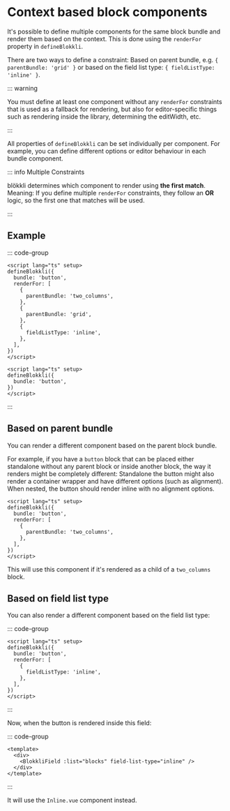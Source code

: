 # Context based block components

It's possible to define multiple components for the same block bundle and
render them based on the context. This is done using the `renderFor` property
in `defineBlokkli`.

There are two ways to define a constraint: Based on parent bundle, e.g. `{
parentBundle: 'grid' }` or based on the field list type: `{ fieldListType:
'inline' }`.

::: warning

You must define at least one component without any `renderFor` constraints that
is used as a fallback for rendering, but also for editor-specific things such
as rendering inside the library, determining the editWidth, etc.

:::

All properties of `defineBlokkli` can be set individually per component. For
example, you can define different options or editor behaviour in each bundle
component.

::: info Multiple Constraints

blökkli determines which component to render using **the first match**.
Meaning: If you define multiple `renderFor` constraints, they follow an **OR**
logic, so the first one that matches will be used.

:::

## Example

::: code-group

```vue [~/components/Blokkli/Button/Nested.vue]
<script lang="ts" setup>
defineBlokkli({
  bundle: 'button',
  renderFor: [
    {
      parentBundle: 'two_columns',
    },
    {
      parentBundle: 'grid',
    },
    {
      fieldListType: 'inline',
    },
  ],
})
</script>
```

```vue [~/components/Blokkli/Button/index.vue]
<script lang="ts" setup>
defineBlokkli({
  bundle: 'button',
})
</script>
```

:::

## Based on parent bundle

You can render a different component based on the parent block bundle.

For example, if you have a `button` block that can be placed either standalone
without any parent block or inside another block, the way it renders might be
completely different: Standalone the button might also render a container
wrapper and have different options (such as alignment). When nested, the button
should render inline with no alignment options.

```vue
<script lang="ts" setup>
defineBlokkli({
  bundle: 'button',
  renderFor: [
    {
      parentBundle: 'two_columns',
    },
  ],
})
</script>
```

This will use this component if it's rendered as a child of a `two_columns` block.

## Based on field list type

You can also render a different component based on the field list type:

::: code-group

```vue [~/components/Blokkli/Button/Inline.vue]
<script lang="ts" setup>
defineBlokkli({
  bundle: 'button',
  renderFor: [
    {
      fieldListType: 'inline',
    },
  ],
})
</script>
```

:::

Now, when the button is rendered inside this field:

::: code-group

```vue [~/pages/home.vue]
<template>
  <div>
    <BlokkliField :list="blocks" field-list-type="inline" />
  </div>
</template>
```

:::

It will use the `Inline.vue` component instead.
